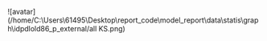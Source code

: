 ![avatar](/home/C:\Users\61495\Desktop\report_code\model_report\data\statis\graph\idpdlold86_p_external/all KS.png)